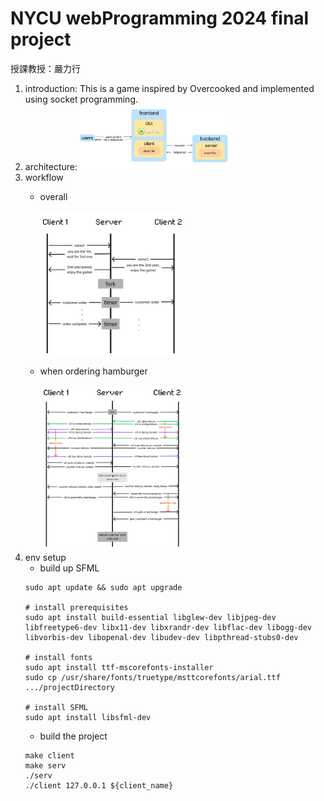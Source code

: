 # NYCU webProgramming 2024 final project
授課教授：嚴力行
1. introduction:
This is a game inspired by Overcooked and implemented using socket programming.
2. architecture:
   <img src="Assets/architecture.png" width=50%>
3. workflow
   - overall
     
     <img src="Assets/overallWorkflow.png" width=50%>
   - when ordering hamburger
     
     <img src="Assets/hamburgerWorkflow.png" width=50%>
4. env setup
   - build up SFML
    ```shell
    sudo apt update && sudo apt upgrade
    
    # install prerequisites
    sudo apt install build-essential libglew-dev libjpeg-dev libfreetype6-dev libx11-dev libxrandr-dev libflac-dev libogg-dev libvorbis-dev libopenal-dev libudev-dev libpthread-stubs0-dev
    
    # install fonts
    sudo apt install ttf-mscorefonts-installer
    sudo cp /usr/share/fonts/truetype/msttcorefonts/arial.ttf .../projectDirectory

    # install SFML
    sudo apt install libsfml-dev
    ```
    - build the project
    ```shell
    make client
    make serv
    ./serv
    ./client 127.0.0.1 ${client_name}
    ```
